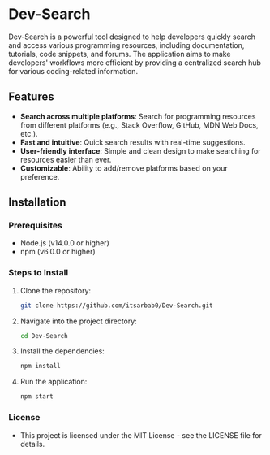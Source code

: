 # Dev-Search

Dev-Search is a powerful tool designed to help developers quickly search and access various programming resources, including documentation, tutorials, code snippets, and forums. The application aims to make developers' workflows more efficient by providing a centralized search hub for various coding-related information.

## Features

- **Search across multiple platforms**: Search for programming resources from different platforms (e.g., Stack Overflow, GitHub, MDN Web Docs, etc.).
- **Fast and intuitive**: Quick search results with real-time suggestions.
- **User-friendly interface**: Simple and clean design to make searching for resources easier than ever.
- **Customizable**: Ability to add/remove platforms based on your preference.

## Installation

### Prerequisites

- Node.js (v14.0.0 or higher)
- npm (v6.0.0 or higher)

### Steps to Install

1. Clone the repository:

   ```bash
   git clone https://github.com/itsarbab0/Dev-Search.git

2. Navigate into the project directory:
   
   ```bash
   cd Dev-Search

3. Install the dependencies:
   
   ```bash
   npm install

4. Run the application:
   ```bash
   npm start

### License

- This project is licensed under the MIT License - see the LICENSE file for details.
   

    